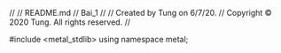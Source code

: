 //
//  README.md
//  Bai_1
//
//  Created by Tung on 6/7/20.
//  Copyright © 2020 Tung. All rights reserved.
//

#include <metal_stdlib>
using namespace metal;



